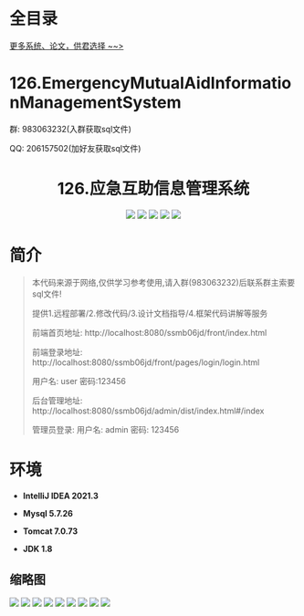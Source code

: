 # 全目录

[更多系统、论文，供君选择 ~~>](https://www.yuque.com/wisebit/blog)


# 126.EmergencyMutualAidInformationManagementSystem

<p>群: 983063232(入群获取sql文件)</p>
<p>QQ: 206157502(加好友获取sql文件)</p>

<p><h1 align="center">126.应急互助信息管理系统</h1></p>


<p align="center">
	<img src="https://img.shields.io/badge/jdk-1.8-orange.svg"/>
    <img src="https://img.shields.io/badge/spring-5.x-lightgrey.svg"/>
    <img src="https://img.shields.io/badge/springmvc-5.x-yellow.svg"/>
    <img src="https://img.shields.io/badge/mybatis-5.x-blue.svg"/>
    <img src="https://img.shields.io/badge/vue-3.x-blue.svg"/>
</p>


# 简介

> 本代码来源于网络,仅供学习参考使用,请入群(983063232)后联系群主索要sql文件!
>
> 提供1.远程部署/2.修改代码/3.设计文档指导/4.框架代码讲解等服务
>
> 前端首页地址: http://localhost:8080/ssmb06jd/front/index.html
> 
> 前端登录地址: http://localhost:8080/ssmb06jd/front/pages/login/login.html
>
> 用户名: user  密码:123456
> 
> 后台管理地址: http://localhost:8080/ssmb06jd/admin/dist/index.html#/index
>
> 管理员登录: 用户名: admin 密码: 123456

# 环境

- <b>IntelliJ IDEA 2021.3</b>

- <b>Mysql 5.7.26</b>

- <b>Tomcat 7.0.73</b>

- <b>JDK 1.8</b>




## 缩略图
![](https://bitwise.oss-cn-heyuan.aliyuncs.com/2024/9/10/03155223-a014-4d43-957d-3e67394af22a.png)
![](https://bitwise.oss-cn-heyuan.aliyuncs.com/2024/9/10/42ebecf8-e6d6-496b-9916-8426fecc11f6.png)
![](https://bitwise.oss-cn-heyuan.aliyuncs.com/2024/9/10/e2b4981a-f433-47a7-bcab-0f89c029b027.png)
![](https://bitwise.oss-cn-heyuan.aliyuncs.com/2024/9/10/9b9361d2-b90b-4bc1-aa9f-377d5e27dbff.png)
![](https://bitwise.oss-cn-heyuan.aliyuncs.com/2024/9/10/1020d1f2-4b45-4b2b-a678-b0c67a0ddb97.png)
![](https://bitwise.oss-cn-heyuan.aliyuncs.com/2024/9/10/28b9d2d6-8af3-41e5-bfe4-c05d28dac153.png)
![](https://bitwise.oss-cn-heyuan.aliyuncs.com/2024/9/10/a7013c26-2832-46b0-aac3-8e42da7b4c0c.png)
![](https://bitwise.oss-cn-heyuan.aliyuncs.com/2024/9/10/c670529b-aabb-4a44-a99f-81b1069cbecf.png)
![](https://bitwise.oss-cn-heyuan.aliyuncs.com/2024/9/10/f43eea53-85d4-428a-a20d-72cbf1fc6445.png)




